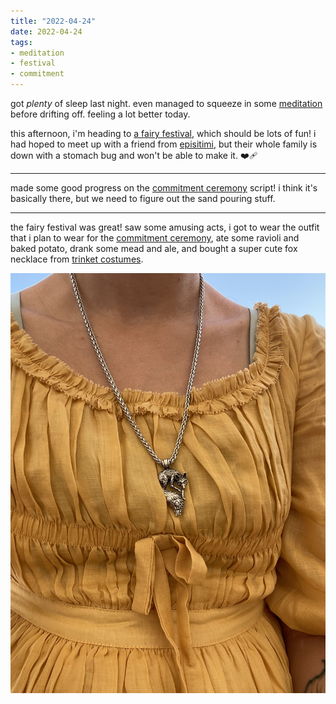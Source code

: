 ```yaml
---
title: "2022-04-24"
date: 2022-04-24
tags:
- meditation
- festival
- commitment
---
```


got _plenty_ of sleep last night. even managed to squeeze in some [meditation](meditation.md) before drifting off. feeling a lot better today.

this afternoon, i'm heading to [a fairy festival](https://festivaloflegends.com), which should be lots of fun! i had hoped to meet up with a friend from [episitimi](episitimi.md), but their whole family is down with a stomach bug and won't be able to make it. ❤‍🩹

---

made some good progress on the [commitment ceremony](commitment%20ceremony.md) script! i think it's basically there, but we need to figure out the sand pouring stuff.

---

the fairy festival was great! saw some amusing acts, i got to wear the outfit that i plan to wear for the [commitment ceremony](commitment%20ceremony.md), ate some ravioli and baked potato, drank some mead and ale, and bought a super cute fox necklace from [trinket costumes](https://www.instagram.com/trinketscostumes/).

![](upload/journal-fox-necklace-trinket-costumes.jpg)

